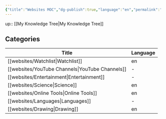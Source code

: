 ```yaml
---
{"title":"Websites MOC","dg-publish":true,"language":"en","permalink":"/websites/websites/","dgPassFrontmatter":true}
---
```


up:: [[My Knowledge Tree\|My Knowledge Tree]]

## Categories

| Title                                              | Language |
| -------------------------------------------------- | -------- |
| [[websites/Watchlist\|Watchlist]]               | en       |
| [[websites/YouTube Channels\|YouTube Channels]] | \-       |
| [[websites/Entertainment\|Entertainment]]       | \-       |
| [[websites/Science\|Science]]                   | en       |
| [[websites/Online Tools\|Online Tools]]         | en       |
| [[websites/Languages\|Languages]]               | \-       |
| [[websites/Drawing\|Drawing]]                   | en       |


